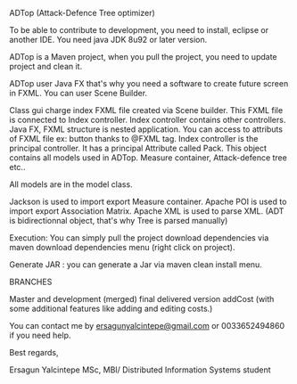 ADTop (Attack-Defence Tree optimizer)

To be able to contribute to development, you need to install, eclipse or 
another IDE. 
You need java JDK 8u92 or later version. 

ADTop is a Maven project, when you pull the project, you need to update project 
and clean it.

ADTop user Java FX that's why you need a software to create future screen in 
FXML. You can user Scene Builder. 

Class gui charge index FXML file created via Scene builder. This FXML file is 
connected to Index controller. Index controller contains other controllers. 
Java FX, FXML structure is nested application. You can access to attributs of 
FXML file ex: button thanks to @FXML tag. Index controller is the principal 
controller. It has a principal Attribute called Pack. This object contains all 
models used in ADTop. Measure container, Attack-defence tree etc..

All models are in the model class. 

Jackson is used to import export Measure container. 
Apache POI is used to import export Association Matrix.
Apache XML is used to parse XML. (ADT is bidirectionnal object, that's why Tree 
is parsed manually)



Execution: You can simply pull the project download dependencies via maven download
dependencies menu (right click on project). 

Generate JAR : you can generate a Jar via maven clean install menu.

BRANCHES

Master and development (merged) final delivered version
addCost (with some additional features like adding and editing costs.)


You can contact me by ersagunyalcintepe@gmail.com or 0033652494860 if you need help.

Best regards,

Ersagun Yalcintepe
MSc, MBI/ Distributed Information Systems student